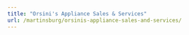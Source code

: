 ```yaml
---
title: "Orsini's Appliance Sales & Services"
url: /martinsburg/orsinis-appliance-sales-and-services/
---
```

